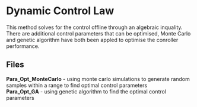 # Dynamic Control Law
This method solves for the control offline through an algebraic inquality. There are additional control parameters that can be optimised, Monte Carlo and genetic algorithm have both been appled to optimise the conroller performance.   

## Files
**Para_Opt_MonteCarlo** - using monte carlo simulations to generate random samples within a range to find optimal control parameters  
**Para_Opt_GA** - using genetic algorithm to find the optimal control parameters 
